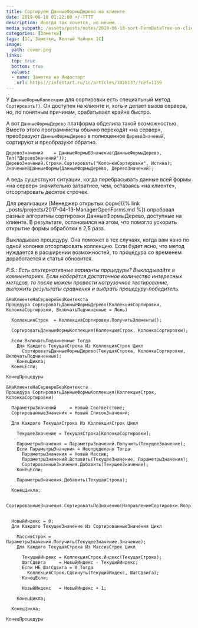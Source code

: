 ```yaml
---
title: Сортируем ДанныеФормыДерево на клиенте
date: 2019-06-18 01:22:00 +/-TTTT
description: Иногда так хочется, но нечем...
media_subpath: /assets/posts/notes/2019-06-18-sort-FormDataTree-on-client/
categories: [Заметки]
tags: [1С, Заметки, Желтый Чайник 1С]
image:
  path: cover.png
links:
  top: true
  bottom: true
  values:
  - name: Заметка на Инфостарт
    url: https://infostart.ru/1c/articles/1078137/?ref=1159
---
```


У `ДанныеФормыКоллекция` для сортировки есть специальный метод `Сортировать()`. Он доступен на клиенте и, хоть и делает вызов сервера, но, по понятным причинам, срабатывает крайне быстро.

А вот `ДанныеФормыДерево` платформа обделила такой возможностью. Вместо этого программисты обычно переходят «на сервер», преобразуют `ДанныеФормыДерево` в полноценное `ДеревоЗначений`, сортируют и преобразуют обратно.

```bsl
ДеревоЗначений    = ДанныеФормыВЗначение(ДанныеФормыДерево, Тип("ДеревоЗначений")); 
ДеревоЗначений.Строки.Сортировать("КолонкиСортировки", Истина); 
ЗначениеВДанныеФормы(ДанныеФормыДерево, ДеревоЗначений);
```

А ведь существуют ситуации, когда перебрасывать данные всей формы «на сервер» значительно затратнее, чем, оставаясь «на клиенте», отсортировать десяток строчек.

Для реализации [Менеджер открытых форм]({% link _posts/projects/2017-04-13-ManagerOpenForms.md %}) опробовал разные алгоритмы сортировки ДанныеФормыДерево, доступные на клиенте. В результате, остановился на этом, что помогло ускорить открытие формы обработки в 2,5 раза.

Выкладываю процедуру. Она поможет в тех случаях, когда вам явно по одной колонке отсортировать коллекцию. Если будет ясно, что метод нуждается в расширении возможностей, то процедура со временем доработается и статья обновится.

_P.S.: Есть альтернативные варианты процедуры? Выкладывайте в комментариях. Если наберётся достаточное количество интересных методов, то после можем провести нагрузочное тестирование, выложить результаты сравнения и выбрать процедуру-победитель._

```bsl
&НаКлиентеНаСервереБезКонтекста
Процедура СортироватьДанныеФормыДерево(КоллекцияСортировки, КолонкаСортировки, ВключатьПодчиненные = Ложь)

  КоллекцияСтрок  = КоллекцияСортировки.ПолучитьЭлементы();

  СортироватьДанныеФормыКоллекция(КоллекцияСтрок, КолонкаСортировки);

  Если ВключатьПодчиненные Тогда
    Для Каждого ТекущаяСтрока Из КоллекцияСтрок Цикл
      СортироватьДанныеФормыДерево(ТекущаяСтрока, КолонкаСортировки, ВключатьПодчиненные);
    КонецЦикла;
  КонецЕсли;

КонецПроцедуры

&НаКлиентеНаСервереБезКонтекста
Процедура СортироватьДанныеФормыКоллекция(КоллекцияСтрок, КолонкаСортировки)

  ПараметрыЗначений     = Новый Соответствие;
  СортированныеЗначения = Новый СписокЗначений;

  Для Каждого ТекущаяСтрока Из КоллекцияСтрок Цикл

    ТекущееЗначение = ТекущаяСтрока[КолонкаСортировки];

    ПараметрыЗначения = ПараметрыЗначений.Получить(ТекущееЗначение);
    Если ПараметрыЗначения = Неопределено Тогда
      ПараметрыЗначения = Новый Массив;
      ПараметрыЗначений.Вставить(ТекущееЗначение, ПараметрыЗначения);
      СортированныеЗначения.Добавить(ТекущееЗначение);
    КонецЕсли;

    ПараметрыЗначения.Добавить(ТекущаяСтрока);

  КонецЦикла;

  СортированныеЗначения.СортироватьПоЗначению(НаправлениеСортировки.Возр);


  НовыйИндекс = 0;
  Для Каждого ТекущееЗначение Из СортированныеЗначения Цикл

    МассивСтрок = ПараметрыЗначений.Получить(ТекущееЗначение.Значение);
    Для Каждого ТекущаяСтрока Из МассивСтрок Цикл

      ТекущийИндекс = КоллекцияСтрок.Индекс(ТекущаяСтрока);
      ШагСдвига     = НовыйИндекс - ТекущийИндекс;
      Если НЕ ШагСдвига = 0 Тогда
        КоллекцияСтрок.Сдвинуть(ТекущийИндекс, ШагСдвига);
      КонецЕсли;

      НовыйИндекс   = НовыйИндекс + 1;

    КонецЦикла;

  КонецЦикла;

КонецПроцедуры
```
